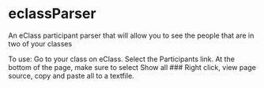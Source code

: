 # eclassParser
An eClass participant parser that will allow you to see the people that are in two of your classes 


To use:
Go to your class on eClass.
Select the Participants link.
At the bottom of the page, make sure to select Show all ###
Right click, view page source, copy and paste all to a textfile.
